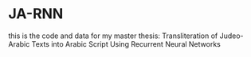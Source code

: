 # JA-RNN

this is the code and data for my master thesis: Transliteration of Judeo-Arabic Texts into Arabic Script Using
Recurrent Neural Networks
